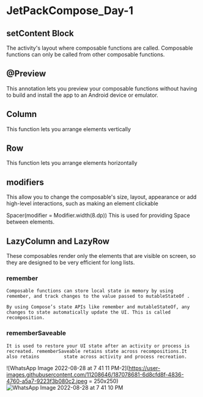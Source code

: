 # JetPackCompose_Day-1

## setContent Block 

The activity's layout where composable functions are called. Composable functions can only be called from other composable functions.

## @Preview 

This annotation lets you preview your composable functions without having to build and install the app to an Android device or emulator.

## Column 

This function lets you arrange elements vertically

## Row 

This function lets you arrange elements horizontally

## modifiers 

This allow you to change the composable's size, layout, appearance or add high-level interactions, such as making an element clickable

Spacer(modifier = Modifier.width(8.dp)) This is used for providing Space between elements.

## LazyColumn and LazyRow

These composables render only the elements that are visible on screen, so they are designed to be very efficient for long lists.

  ### remember 
	
	Composable functions can store local state in memory by using remember, and track changes to the value passed to mutableStateOf .

  	By using Compose’s state APIs like remember and mutableStateOf, any changes to state automatically update the UI. This is called recomposition.

  ### rememberSaveable 
	
	It is used to restore your UI state after an activity or process is recreated. rememberSaveable retains state across recompositions.It also retains     	state across activity and process recreation.



![WhatsApp Image 2022-08-28 at 7 41 11 PM-2](https://user-images.githubusercontent.com/11208646/187078681-6d8cfd8f-4836-4760-a5a7-9223f3b080c2.jpeg = 250x250)	
![WhatsApp Image 2022-08-28 at 7 41 10 PM](https://user-images.githubusercontent.com/11208646/187079216-fca6e36e-568f-4c70-9b7f-bbc882bd8e99.jpeg)
	
